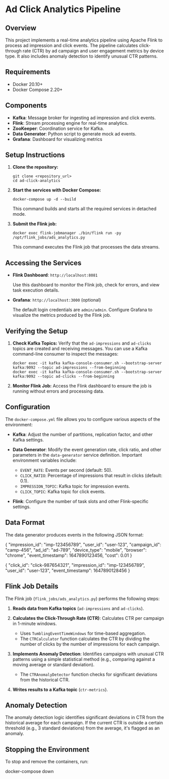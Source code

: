 # Ad Click Analytics Pipeline

## Overview

This project implements a real-time analytics pipeline using Apache Flink to process ad impression and click events. The pipeline calculates click-through rate (CTR) by ad campaign and user engagement metrics by device type. It also includes anomaly detection to identify unusual CTR patterns.

## Requirements

- Docker 20.10+
- Docker Compose 2.20+

## Components

- **Kafka**: Message broker for ingesting ad impression and click events.
- **Flink**: Stream processing engine for real-time analytics.
- **ZooKeeper**: Coordination service for Kafka.
- **Data Generator**: Python script to generate mock ad events.
- **Grafana**: Dashboard for visualizing metrics 

## Setup Instructions

1.  **Clone the repository:**

    ```
    git clone <repository_url>
    cd ad-click-analytics
    ```

2.  **Start the services with Docker Compose:**

    ```
    docker-compose up -d --build
    ```

    This command builds and starts all the required services in detached mode.

3.  **Submit the Flink job:**

    ```
    docker exec flink-jobmanager ./bin/flink run -py /opt/flink_jobs/ads_analytics.py
    ```

    This command executes the Flink job that processes the data streams.

## Accessing the Services

-   **Flink Dashboard**: `http://localhost:8081`

    Use this dashboard to monitor the Flink job, check for errors, and view task execution details.

-   **Grafana**: `http://localhost:3000` (optional)

    The default login credentials are `admin/admin`.  Configure Grafana to visualize the metrics produced by the Flink job.

## Verifying the Setup

1.  **Check Kafka Topics:** Verify that the `ad-impressions` and `ad-clicks` topics are created and receiving messages.  You can use a Kafka command-line consumer to inspect the messages:

    ```
    docker exec -it kafka kafka-console-consumer.sh --bootstrap-server kafka:9092 --topic ad-impressions --from-beginning
    docker exec -it kafka kafka-console-consumer.sh --bootstrap-server kafka:9092 --topic ad-clicks --from-beginning
    ```

2.  **Monitor Flink Job:** Access the Flink dashboard to ensure the job is running without errors and processing data.

## Configuration

The `docker-compose.yml` file allows you to configure various aspects of the environment:

-   **Kafka**:  Adjust the number of partitions, replication factor, and other Kafka settings.

-   **Data Generator**:  Modify the event generation rate, click ratio, and other parameters in the `data-generator` service definition.  Important environment variables include:

    -   `EVENT_RATE`:  Events per second (default: 50).
    -   `CLICK_RATIO`:  Percentage of impressions that result in clicks (default: 0.1).
    -   `IMPRESSION_TOPIC`: Kafka topic for impression events.
    -   `CLICK_TOPIC`: Kafka topic for click events.

-   **Flink**: Configure the number of task slots and other Flink-specific settings.

## Data Format

The data generator produces events in the following JSON format:

{
"impression_id": "imp-123456789",
"user_id": "user-123",
"campaign_id": "camp-456",
"ad_id": "ad-789",
"device_type": "mobile",
"browser": "chrome",
"event_timestamp": 1647890123456,
"cost": 0.01
}

{
"click_id": "click-987654321",
"impression_id": "imp-123456789",
"user_id": "user-123",
"event_timestamp": 1647890128456
}


## Flink Job Details

The Flink job (`flink_jobs/ads_analytics.py`) performs the following steps:

1.  **Reads data from Kafka topics** (`ad-impressions` and `ad-clicks`).

2.  **Calculates the Click-Through Rate (CTR)**: Calculates CTR per campaign in 1-minute windows.
    *   Uses `TumblingEventTimeWindows` for time-based aggregation.
    *   The `CTRCalculator` function calculates the CTR by dividing the number of clicks by the number of impressions for each campaign.

3.  **Implements Anomaly Detection**:  Identifies campaigns with unusual CTR patterns using a simple statistical method (e.g., comparing against a moving average or standard deviation).
    *   The `CTRAnomalyDetector` function checks for significant deviations from the historical CTR.

4.  **Writes results to a Kafka topic** (`ctr-metrics`).

## Anomaly Detection

The anomaly detection logic identifies significant deviations in CTR from the historical average for each campaign. If the current CTR is outside a certain threshold (e.g., 3 standard deviations) from the average, it's flagged as an anomaly.

## Stopping the Environment

To stop and remove the containers, run:

docker-compose down


